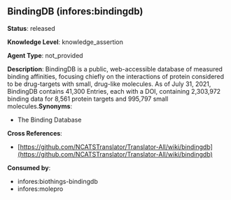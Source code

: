 [//]: # (DO NOT MANUALLY EDIT THIS FILE. IT IS GENERATED FROM A TEMPLATE.)

## BindingDB (infores:bindingdb)

**Status**: released
  
**Knowledge Level**: knowledge_assertion
  
**Agent Type**: not_provided

**Description**: BindingDB is a public, web-accessible database of measured binding affinities, focusing chiefly on the interactions of protein considered to be drug-targets with small, drug-like molecules. As of July 31, 2021, BindingDB contains 41,300 Entries, each with a DOI, containing 2,303,972 binding data for 8,561 protein targets and 995,797 small molecules.**Synonyms**:

- The Binding Database

**Cross References**:

- [https://github.com/NCATSTranslator/Translator-All/wiki/bindingdb](https://github.com/NCATSTranslator/Translator-All/wiki/bindingdb)


**Consumed by**:

- infores:biothings-bindingdb
- infores:molepro